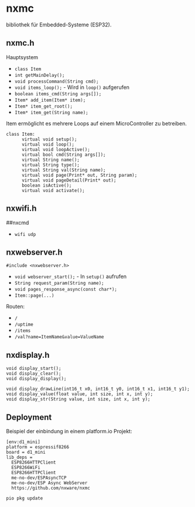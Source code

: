 # nxmc

bibliothek für Embedded-Systeme (ESP32).

## nxmc.h

Hauptsystem

 - `class Item`
 - `int getMainDelay();`
 - `void processCommand(String cmd);`
 - `void items_loop();` - Wird in `loop()` aufgerufen
 - `boolean items_cmd(String args[]);`
 - `Item* add_item(Item* item);`
 - `Item* item_get_root();`
 - `Item* item_get(String name);`

Item ermöglicht es  mehrere Loops auf einem MicroController zu betreiben.
```
class Item:
      virtual void setup();
      virtual void loop();
      virtual void loopActive();
      virtual bool cmd(String args[]);
      virtual String name();
      virtual String type();
      virtual String val(String name);
      virtual void page(Print* out, String param);
      virtual void pageDetail(Print* out);
      boolean isActive();
      virtual void activate();
```

## nxwifi.h

##nxcmd

 - `wifi udp`

## nxwebserver.h
```
#include <nxwebserver.h>
```

 - `void webserver_start();` - In `setup()` aufrufen
 - `String request_param(String name);`
 - `void pages_response_async(const char*);`
 - `Item::page(...)`

Routen:
- `/`
- `/uptime`
- `/items`
- `/val?name=ItemName&value=ValueName`


## nxdisplay.h
```
void display_start();
void display_clear();
void display_display();

void display_drawLine(int16_t x0, int16_t y0, int16_t x1, int16_t y1);
void display_value(float value, int size, int x, int y);
void display_str(String value, int size, int x, int y);
```

## Deployment

Beispiel der einbindung in einem platform.io Projekt:
```
[env:d1_mini]
platform = espressif8266
board = d1_mini
lib_deps = 
  ESP8266HTTPClient
  ESP8266WiFi
  ESP8266HTTPClient
  me-no-dev/ESPAsyncTCP
  me-no-dev/ESP Async WebServer
  https://github.com/nxware/nxmc
```

```
pio pkg update
```